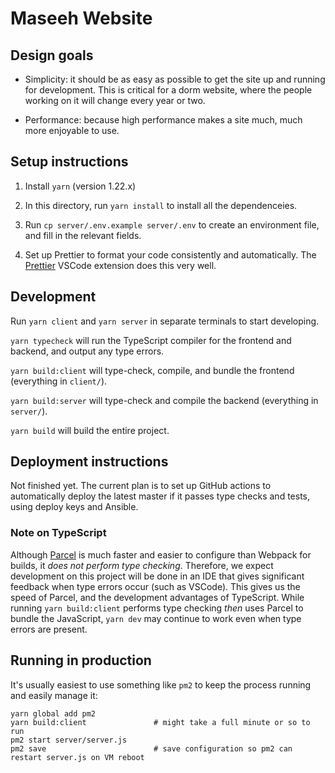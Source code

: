# Maseeh Website

## Design goals

- Simplicity: it should be as easy as possible to get the site up and running
  for development. This is critical for a dorm website, where the people
  working on it will change every year or two.

- Performance: because high performance makes a site much, much more enjoyable to use.

## Setup instructions

1. Install `yarn` (version 1.22.x)

2. In this directory, run `yarn install` to install all the dependenceies.

3. Run `cp server/.env.example server/.env` to create an environment file,
   and fill in the relevant fields.

4. Set up Prettier to format your code consistently and automatically. The
   [Prettier](https://marketplace.visualstudio.com/items?itemName=esbenp.prettier-vscode)
   VSCode extension does this very well.

## Development

Run `yarn client` and `yarn server` in separate terminals to start
developing.

`yarn typecheck` will run the TypeScript compiler for the frontend and
backend, and output any type errors.

`yarn build:client` will type-check, compile, and bundle the frontend
(everything in `client/`).

`yarn build:server` will type-check and compile the backend (everything in
`server/`).

`yarn build` will build the entire project.

## Deployment instructions

Not finished yet. The current plan is to set up GitHub actions to
automatically deploy the latest master if it passes type checks and tests,
using deploy keys and Ansible.

### Note on TypeScript

Although [Parcel](https://parceljs.org/) is much faster and easier to configure than Webpack for
builds, it _does not perform type checking_. Therefore, we expect development on this project will
be done in an IDE that gives significant feedback when type errors occur (such as VSCode). This
gives us the speed of Parcel, and the development advantages of TypeScript. While running
`yarn build:client` performs type checking _then_ uses Parcel to bundle the JavaScript, `yarn dev`
may continue to work even when type errors are present.

## Running in production

It's usually easiest to use something like `pm2` to keep the process running
and easily manage it:

```
yarn global add pm2
yarn build:client               # might take a full minute or so to run
pm2 start server/server.js
pm2 save                        # save configuration so pm2 can restart server.js on VM reboot
```

